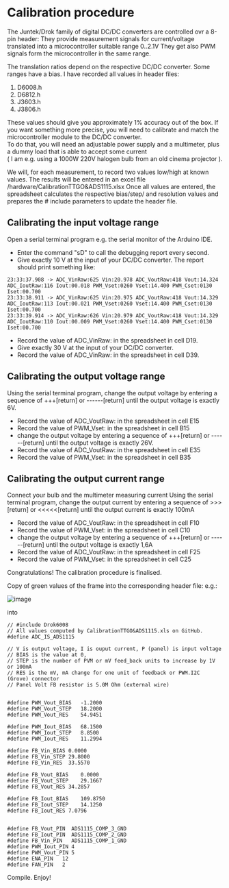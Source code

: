 # Calibration procedure

The Juntek/Drok family of digital DC/DC converters are controlled ovr a 8-pin header:
They provide measurement signals for current/voltage translated into a microcontroller suitable range 0..2.1V
They get also PWM signals form the microcontroller in the same range.

The translation ratios depend on the respective DC/DC converter. Some ranges have a bias.
I have recorded all values in header files:
1) D6008.h
2) D6812.h
3) J3603.h
4) J3806.h  

These values should give you approximately 1% accuracy out of the box.
If you want something more precise, you will need to calibrate and match the microcontroller module to the DC/DC converter.  
To do that, you will need an adjustable power supply and a multimeter, plus a dummy load that is able to accept some current  
( I am e.g. using a 1000W 220V halogen bulb from an old cinema projector ).

We will, for each measurement, to record two values low/high at known values.
The results will be entered in an excel file /hardware/CalibrationTTGO&ADS1115.xlsx
Once all values are entered, the spreadsheet calculates the respective bias/step/ and resolution values and prepares the # include parameters to update the header file.

## Calibrating the input voltage range
Open a serial terminal program e.g. the serial monitor of the Arduino IDE.
- Enter the command "sD" to call the debugging report every second.
- Give exactly 10 V at the input of your DC/DC converter.
The report should print something like:
```
23:33:37.908 -> ADC_VinRaw:625 Vin:20.978 ADC_VoutRaw:418 Vout:14.324 ADC_IoutRaw:116 Iout:00.018 PWM_Vset:0260 Vset:14.400 PWM_Cset:0130 Iset:00.700 
23:33:38.911 -> ADC_VinRaw:625 Vin:20.975 ADC_VoutRaw:418 Vout:14.329 ADC_IoutRaw:113 Iout:00.021 PWM_Vset:0260 Vset:14.400 PWM_Cset:0130 Iset:00.700 
23:33:39.914 -> ADC_VinRaw:626 Vin:20.979 ADC_VoutRaw:418 Vout:14.329 ADC_IoutRaw:110 Iout:00.009 PWM_Vset:0260 Vset:14.400 PWM_Cset:0130 Iset:00.700 
```
- Record the value of ADC_VinRaw: in the spreadsheet in cell D19.
- Give exactly 30 V at the input of your DC/DC converter.
- Record the value of ADC_VinRaw: in the spreadsheet in cell D39.

## Calibrating the output voltage range
Using the serial terminal program, change the output voltage by entering a sequence of +++[return] or ------[return] until the output voltage is exactly 6V.
- Record the value of ADC_VoutRaw: in the spreadsheet in cell E15
- Record the value of PWM_Vset: in the spreadsheet in cell B15
- change the output voltage by entering a sequence of +++[return] or ------[return] until the output voltage is exactly 26V.
- Record the value of ADC_VoutRaw: in the spreadsheet in cell E35
- Record the value of PWM_Vset: in the spreadsheet in cell B35

## Calibrating the output current range
Connect your bulb and the multimeter measuring current
Using the serial terminal program, change the output current by entering a sequence of >>>[return] or <<<<<[return] until the output current is exactly 100mA
- Record the value of ADC_VoutRaw: in the spreadsheet in cell F10
- Record the value of PWM_Vset: in the spreadsheet in cell C10
- change the output voltage by entering a sequence of +++[return] or ------[return] until the output voltage is exactly 1,6A
- Record the value of ADC_VoutRaw: in the spreadsheet in cell F25
- Record the value of PWM_Vset: in the spreadsheet in cell C25

Congratulations!
The calibration procedure is finalised.

Copy of green values of the frame into the corresponding header file:
e.g.:

![image](https://user-images.githubusercontent.com/14197155/115987923-82faba00-a5b7-11eb-8b44-a7be760487db.png)

into

```
// #include Drok6008
// All values computed by CalibrationTTGO&ADS1115.xls on GitHub.
#define ADC_IS_ADS1115

// V is output voltage, I is ouput current, P (panel) is input voltage
// BIAS is the value at 0, 
// STEP is the number of PVM or mV feed_back units to increase by 1V or 100mA
// RES is the mV, mA change for one unit of feedback or PWM.I2C (Grove) connector
// Panel Volt FB resistor is 5.0M Ohm (external wire)


#define PWM_Vout_BIAS	-1.2000  
#define PWM_Vout_STEP	18.2000  
#define PWM_Vout_RES	54.9451  
	
#define PWM_Iout_BIAS	68.1500  
#define PWM_Iout_STEP	8.8500
#define PWM_Iout_RES	11.2994
	
#define FB_Vin_BIAS	0.0000
#define FB_Vin_STEP	29.8000
#define FB_Vin_RES	33.5570
	
#define FB_Vout_BIAS	0.0000
#define FB_Vout_STEP	29.1667
#define FB_Vout_RES	34.2857
	
#define FB_Iout_BIAS	109.8750
#define FB_Iout_STEP	14.1250
#define FB_Iout_RES	7.0796


#define FB_Vout_PIN  ADS1115_COMP_3_GND
#define FB_Iout_PIN  ADS1115_COMP_2_GND
#define FB_Vin_PIN   ADS1115_COMP_1_GND
#define PWM_Iout_PIN 4
#define PWM_Vout_PIN 5
#define ENA_PIN   12
#define FAN_PIN   2
```


Compile.
Enjoy!






